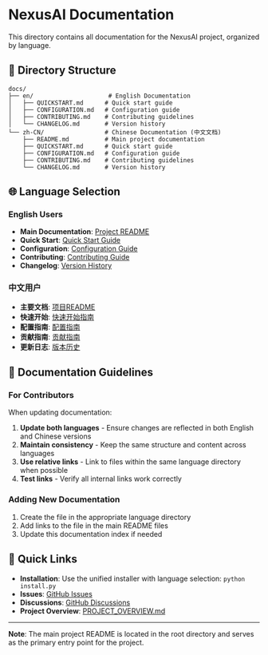 # NexusAI Documentation

This directory contains all documentation for the NexusAI project, organized by language.

## 📁 Directory Structure

```
docs/
├── en/                     # English Documentation
│   ├── QUICKSTART.md      # Quick start guide
│   ├── CONFIGURATION.md   # Configuration guide
│   ├── CONTRIBUTING.md    # Contributing guidelines
│   └── CHANGELOG.md       # Version history
└── zh-CN/                 # Chinese Documentation (中文文档)
    ├── README.md          # Main project documentation
    ├── QUICKSTART.md      # Quick start guide
    ├── CONFIGURATION.md   # Configuration guide
    ├── CONTRIBUTING.md    # Contributing guidelines
    └── CHANGELOG.md       # Version history
```

## 🌐 Language Selection

### English Users
- **Main Documentation**: [Project README](../README.md)
- **Quick Start**: [Quick Start Guide](en/QUICKSTART.md)
- **Configuration**: [Configuration Guide](en/CONFIGURATION.md)
- **Contributing**: [Contributing Guide](en/CONTRIBUTING.md)
- **Changelog**: [Version History](en/CHANGELOG.md)

### 中文用户
- **主要文档**: [项目README](zh-CN/README.md)
- **快速开始**: [快速开始指南](zh-CN/QUICKSTART.md)
- **配置指南**: [配置指南](zh-CN/CONFIGURATION.md)
- **贡献指南**: [贡献指南](zh-CN/CONTRIBUTING.md)
- **更新日志**: [版本历史](zh-CN/CHANGELOG.md)

## 📝 Documentation Guidelines

### For Contributors
When updating documentation:

1. **Update both languages** - Ensure changes are reflected in both English and Chinese versions
2. **Maintain consistency** - Keep the same structure and content across languages
3. **Use relative links** - Link to files within the same language directory when possible
4. **Test links** - Verify all internal links work correctly

### Adding New Documentation
1. Create the file in the appropriate language directory
2. Add links to the file in the main README files
3. Update this documentation index if needed

## 🔗 Quick Links

- **Installation**: Use the unified installer with language selection: `python install.py`
- **Issues**: [GitHub Issues](https://github.com/fenda1-1/IDA-NexusAI/issues)
- **Discussions**: [GitHub Discussions](https://github.com/fenda1-1/IDA-NexusAI/discussions)
- **Project Overview**: [PROJECT_OVERVIEW.md](../PROJECT_OVERVIEW.md)

---

**Note**: The main project README is located in the root directory and serves as the primary entry point for the project.
